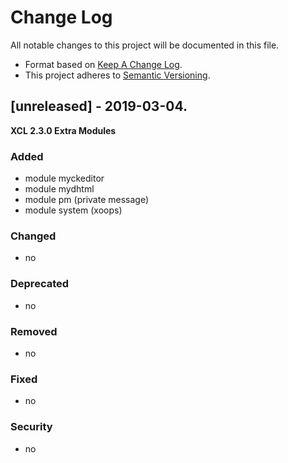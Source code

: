 # Change Log

All notable changes to this project will be documented in this file.

- Format based on [Keep A Change Log](https://keepachangelog.com/en/1.0.0/).
- This project adheres to [Semantic Versioning](https://semver.org/).


## [unreleased] - 2019-03-04.

**XCL 2.3.0 Extra Modules**

### Added

- module myckeditor
- module mydhtml
- module pm (private message)
- module system (xoops)

### Changed

- no

### Deprecated

- no

### Removed

- no

### Fixed

- no

### Security

- no
